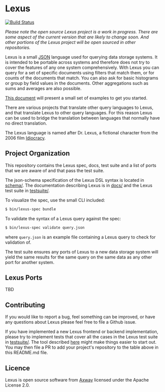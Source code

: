 # Lexus
[![Build Status](https://jenkins.appcelerator.org/buildStatus/icon?job=pem/lexus/master)](https://jenkins.appcelerator.org/job/pem/job/lexus/job/master/)

*Please note the open source Lexus project is a work in progress. There are some aspect of the current version that are likely to change soon. And other portions of the Lexus project will be open sourced in other repositories.*

Lexus is a small [JSON](http://www.json.org/) language used for querying data storage systems.
It is intended to be portable across systems and therefore does not try to cover the features of any one system comprehensively.
With Lexus you can query for a set of specific documents using filters that match them, or for counts of the documents that match.
You can also ask for basic histograms or group by field values in the documents.
Other aggregations such as sums and averages are also possible.

[This document](https://github.com/appcelerator/lexus-opensource/blob/master/docs/getting-started.md) will present a small set of examples to get you started.

There are various projects that translate other query languages to Lexus, and that translate Lexus to other query languages. For this reason Lexus can be used to bridge the translation between languages that normally have no direct translation.

The Lexus language is named after Dr. Lexus, a fictional character from the 2006 film [Idiocracy](https://en.wikipedia.org/wiki/Idiocracy).

## Project Organization

This repository contains the Lexus spec, docs, test suite and a list of ports that we are aware of and that pass the test suite.

The json-schema specification of the Lexus DSL syntax is located in [schema/](https://github.com/appcelerator/lexus-opensource/tree/master/schema). The documentation describing Lexus is in [docs/](https://github.com/appcelerator/lexus-opensource/tree/master/docs) and the Lexus test suite in [testsuite/](https://github.com/appcelerator/lexus-opensource/tree/master/testsuite).

To visualize the spec, use the small CLI included:

```bash
$ bin/lexus-spec bundle
```

To validate the syntax of a Lexus query against the spec:
```bash
$ bin/lexus-spec validate query.json
```
where `query.json` is an example file containing a Lexus query to check for validation of.

The test suite ensures any ports of Lexus to a new data storage system will yield the same results for the same query on the same data as any other port for another system.

## Lexus Ports

TBD

## Contributing

If you would like to report a bug, feel something can be improved, or have any questions about Lexus please feel free to file a Github issue.

If you have implemented a new Lexus frontend or backend implementation, please try to implement tests that cover all the cases in the Lexus test suite in [testsuite/](https://github.com/appcelerator/lexus-opensource/tree/master/testsuite). The tool described [here](https://github.com/appcelerator/lexus/blob/master/testsuite/README.md) might make things easier to start out. You may then file a PR to add your project's repository to the table above in this README.md file.

## Licence

Lexus is open source software from [Axway](https://www.axway.com/) licensed under the Apache License 2.0.

